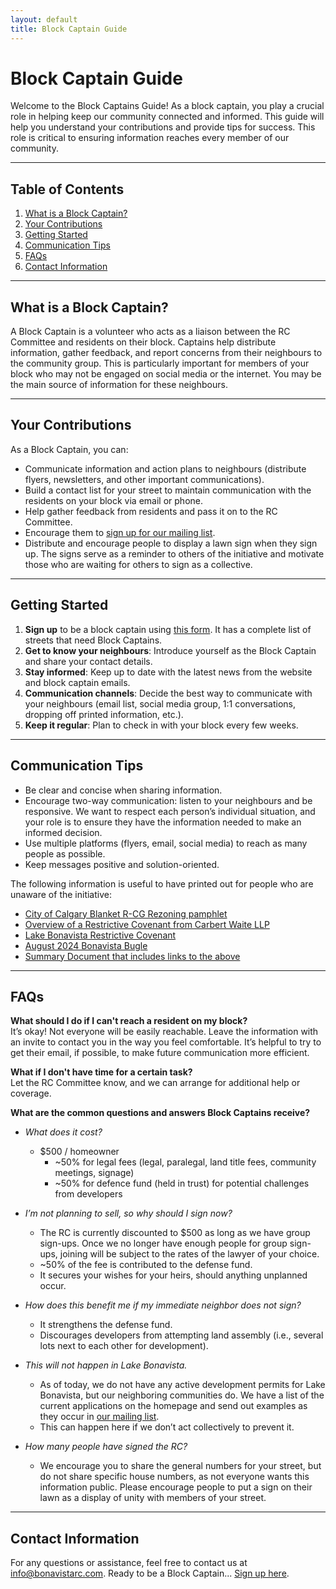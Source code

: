 ```yaml
---
layout: default
title: Block Captain Guide
---
```


# Block Captain Guide


Welcome to the Block Captains Guide! As a block captain, you play a crucial role in helping keep our community connected and informed. This guide will help you understand your contributions and provide tips for success. This role is critical to ensuring information reaches every member of our community.

---

## Table of Contents
1. [What is a Block Captain?](#what-is-a-block-captain)
2. [Your Contributions](#your-contributions)
3. [Getting Started](#getting-started)
4. [Communication Tips](#communication-tips)
5. [FAQs](#faqs)
6. [Contact Information](#contact-information)

---

## What is a Block Captain?
A Block Captain is a volunteer who acts as a liaison between the RC Committee and residents on their block. Captains help distribute information, gather feedback, and report concerns from their neighbours to the community group. This is particularly important for members of your block who may not be engaged on social media or the internet. You may be the main source of information for these neighbours.

---

## Your Contributions
As a Block Captain, you can:
- Communicate information and action plans to neighbours (distribute flyers, newsletters, and other important communications).
- Build a contact list for your street to maintain communication with the residents on your block via email or phone.
- Help gather feedback from residents and pass it on to the RC Committee.
- Encourage them to [sign up for our mailing list](../mailinglist).
- Distribute and encourage people to display a lawn sign when they sign up. The signs serve as a reminder to others of the initiative and motivate those who are waiting for others to sign as a collective.

---

## Getting Started
1. **Sign up** to be a block captain using [this form](../block). It has a complete list of streets that need Block Captains.
2. **Get to know your neighbours**: Introduce yourself as the Block Captain and share your contact details.
3. **Stay informed**: Keep up to date with the latest news from the website and block captain emails.
4. **Communication channels**: Decide the best way to communicate with your neighbours (email list, social media group, 1:1 conversations, dropping off printed information, etc.).
5. **Keep it regular**: Plan to check in with your block every few weeks.

---

## Communication Tips
- Be clear and concise when sharing information.
- Encourage two-way communication: listen to your neighbours and be responsive. We want to respect each person’s individual situation, and your role is to ensure they have the information needed to make an informed decision.
- Use multiple platforms (flyers, email, social media) to reach as many people as possible.
- Keep messages positive and solution-oriented.

The following information is useful to have printed out for people who are unaware of the initiative:
- [City of Calgary Blanket R-CG Rezoning pamphlet](https://www.calgary.ca/content/dam/www/pda/pd/publishingimages/current-projects/R-CG-residential-grade-oriented.pdf)
- [Overview of a Restrictive Covenant from Carbert Waite LLP](/docs/RCOverview.pdf)
- [Lake Bonavista Restrictive Covenant](../docs/RCJune102024-FINAL.pdf)
- [August 2024 Bonavista Bugle](../essay)
- [Summary Document that includes links to the above](https://docs.google.com/document/d/1VyP7FcbqGMI9nacItABS7iejhe8k8TtDEA0jUYNHf3U/edit?usp=sharing)

---

## FAQs
**What should I do if I can't reach a resident on my block?**  
It’s okay! Not everyone will be easily reachable. Leave the information with an invite to contact you in the way you feel comfortable. It’s helpful to try to get their email, if possible, to make future communication more efficient.

**What if I don't have time for a certain task?**  
Let the RC Committee know, and we can arrange for additional help or coverage.

**What are the common questions and answers Block Captains receive?**

- *What does it cost?*
  - $500 / homeowner 
    - ~50% for legal fees (legal, paralegal, land title fees, community meetings, signage) 
    - ~50% for defence fund (held in trust) for potential challenges from developers  

- *I’m not planning to sell, so why should I sign now?*  
   - The RC is currently discounted to $500 as long as we have group sign-ups. Once we no longer have enough people for group sign-ups, joining will be subject to the rates of the lawyer of your choice.  
   - ~50% of the fee is contributed to the defense fund.  
   - It secures your wishes for your heirs, should anything unplanned occur.

- *How does this benefit me if my immediate neighbor does not sign?*  
   - It strengthens the defense fund.  
   - Discourages developers from attempting land assembly (i.e., several lots next to each other for development).

- *This will not happen in Lake Bonavista.*  
   - As of today, we do not have any active development permits for Lake Bonavista, but our neighboring communities do. We have a list of the current applications on the homepage and send out examples as they occur in [our mailing list](../mailinglist).  
   - This can happen here if we don’t act collectively to prevent it.

- *How many people have signed the RC?*  
   - We encourage you to share the general numbers for your street, but do not share specific house numbers, as not everyone wants this information public. Please encourage people to put a sign on their lawn as a display of unity with members of your street.

---

## Contact Information
For any questions or assistance, feel free to contact us at [info@bonavistarc.com](mailto:info@bonavistarc.com). Ready to be a Block Captain... [Sign up here](../block).


